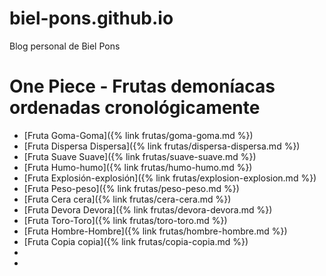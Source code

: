 # biel-pons.github.io
Blog personal de Biel Pons

# One Piece - Frutas demoníacas ordenadas cronológicamente
* [Fruta Goma-Goma]({% link frutas/goma-goma.md %})
* [Fruta Dispersa Dispersa]({% link frutas/dispersa-dispersa.md %})
* [Fruta Suave Suave]({% link frutas/suave-suave.md %})
* [Fruta Humo-humo]({% link frutas/humo-humo.md %})
* [Fruta Explosión-explosión]({% link frutas/explosion-explosion.md %})
* [Fruta Peso-peso]({% link frutas/peso-peso.md %})
* [Fruta Cera cera]({% link frutas/cera-cera.md %})
* [Fruta Devora Devora]({% link frutas/devora-devora.md %})
* [Fruta Toro-Toro]({% link frutas/toro-toro.md %})
* [Fruta Hombre-Hombre]({% link frutas/hombre-hombre.md %})
* [Fruta Copia copia]({% link frutas/copia-copia.md %})
* 
* 